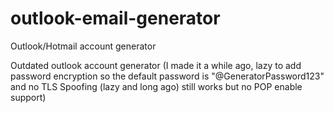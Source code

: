# outlook-email-generator
Outlook/Hotmail account generator

Outdated outlook account generator (I made it a while ago, lazy to add password encryption so the default password is "@GeneratorPassword123" and no TLS Spoofing (lazy and long ago) still works but no POP enable support)
